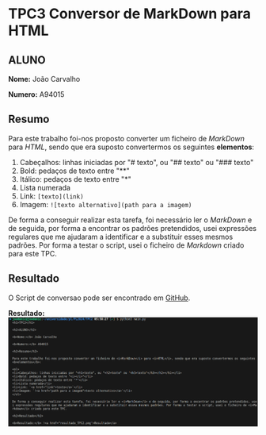 # TPC3 Conversor de MarkDown para HTML

## ALUNO

**Nome:** João Carvalho

**Numero:** A94015

## Resumo

Para este trabalho foi-nos proposto converter um ficheiro de *MarkDown* para *HTML*, sendo que era suposto convertermos os seguintes **elementos**:

1. Cabeçalhos: linhas iniciadas por "# texto", ou "## texto" ou "### texto"
2. Bold: pedaços de texto entre "**"
3. Itálico: pedaços de texto entre "*"
4. Lista numerada
5. Link: `[texto](link)`
6. Imagem: `![texto alternativo](path para a imagem)`

De forma a conseguir realizar esta tarefa, foi necessário ler o *MarkDown* e de seguida, por forma a encontrar os padrões pretendidos, usei expressões regulares que me ajudaram a identificar e a substituir esses mesmos padrões. Por forma a testar o script, usei o ficheiro de *Markdown* criado para este TPC.

## Resultado

O Script de conversao pode ser encontrado em [GitHub](https://github.com/joodanic/PL2024/blob/main/TP2/main.py).

**Resultado:** ![Resultado](resultado_TPC3.png)




   
   
